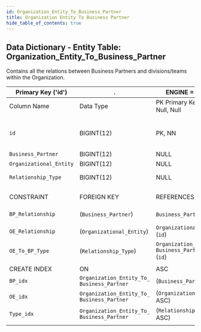 ```yaml
---
id: Organization_Entity_To_Business_Partner
title: Organization Entity To Business Partner
hide_table_of_contents: true
---
```


## Data Dictionary - Entity Table: Organization_Entity_To_Business_Partner

Contains all the relations between Business Partners and divisions/teams within the Organization. 				

| Primary Key ('id')|.|ENGINE = InnoDB|.|.|
|---|---|---|---|---|
|Column Name|Data Type|PK Primary Key, NN-Not Null, Null|Example|Comments|
||
|`id`|BIGINT(12)|PK, NN|1|PrimaryKey-ID, Not Null (auto creates)|
|`Business_Partner`|BIGINT(12)|NULL|.|12|Business Partner id|
|`Organizational_Entity`|BIGINT(12)|NULL|.|132|Organizational Entity id|
|`Relationship_Type`|BIGINT(12)|NULL|33|Relationship Type id|
||
|CONSTRAINT|FOREIGN KEY|REFERENCES|ON DELETE|ON UPDATE|
|`BP_Relationship`|(`Business_Partner`)|`Business_Partner` (`id`)| NO ACTION|NO ACTION|
|`OE_Relationship`|(`Organizational_Entity`)|`Organizational_Entity` (`id`)| NO ACTION|NO ACTION|
|`OE_To_BP_Type`|(`Relationship_Type`)|`Organization_Entity_To_ Business_Partner_Type` (`id`)| NO ACTION|NO ACTION|
||
|CREATE INDEX|ON|ASC|VISIBLE|.|
|`BP_idx`|`Organization_Entity_To_ Business_Partner`|(`Business_Partner` ASC) | VISIBLE|.|
|`OE_idx`|`Organization_Entity_To_ Business_Partner`|(`Organizational_Entity` ASC) | VISIBLE|.|
|`Type_idx`|`Organization_Entity_To_ Business_Partner`|(`Relationship_Type` ASC) | VISIBLE|.|
||
